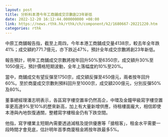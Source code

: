 ```yaml
---
layout: post
title: 分析料本港今年工商舖成交宗數創23年新低
date: 2022-12-20 16:12:44.000000000 +08:00
link: https://news.rthk.hk/rthk/ch/component/k2/1680667-20221220.htm
categories: rthk
---
```


中原工商舖報告指，截至上周四，今年本港工商舖成交量4138宗，較去年全年跌41%；成交額約771.7億元，亦下跌近47%，預計全年成交宗數將創23年新低。

報告預計，明年工商舖成交宗數將按年回升50%至6350宗，成交額升30%至1050億元，預計價格短期波動，全年上落幅度約10%至20%。

當中，商舖成交有望反彈至1750宗，成交額反彈至450億元，兩者按年回升60%。至於商廈成交宗數則預料回升至1000宗，成交額200億元，分別反彈50%及80%。

董事總經理潘志明表示，各區寫字樓空置率仍然高企，中環及金鐘甲級寫字樓空置率更高達9%至10%的歷來新高，加上有大量新增供應，待租樓面龐大，相信即使本港與內地恢復通關，整體寫字樓租金仍有下跌空間。

他指，寫字樓業主短期內需要透過減租及提供優惠等「搶租客」，租金水平需要一段時間才會見底，估計明年首季商廈租金將按年跌最多5%。
